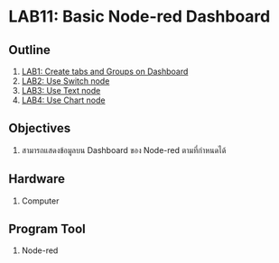 # LAB11: Basic Node-red Dashboard

## **Outline**
1. [LAB1: Create tabs and Groups on Dashboard](https://github.com/Advance-Innovation-Centre-AIC/EE_Curriculum/blob/main/term2_65_EMB64_Applied_ES/LAB11/LAB_Basic_Node-red_Dashboard.md#lab1-create-tabs-and-groups-on-dashboard)
2. [LAB2: Use Switch node](https://github.com/Advance-Innovation-Centre-AIC/EE_Curriculum/blob/main/term2_65_EMB64_Applied_ES/LAB11/LAB_Basic_Node-red_Dashboard.md#lab2-use-switch-node)
3. [LAB3: Use Text node](https://github.com/Advance-Innovation-Centre-AIC/EE_Curriculum/blob/main/term2_65_EMB64_Applied_ES/LAB11/LAB_Basic_Node-red_Dashboard.md#lab3-use-text-node)
4. [LAB4: Use Chart node](https://github.com/Advance-Innovation-Centre-AIC/EE_Curriculum/blob/main/term2_65_EMB64_Applied_ES/LAB11/LAB_Basic_Node-red_Dashboard.md#lab4-use-chart-node)

## **Objectives** 
1. สามารถแสดงข้อมูลบน Dashboard ของ Node-red ตามที่กำหนดได้

## **Hardware** 
1. Computer

## **Program Tool**
1. Node-red
